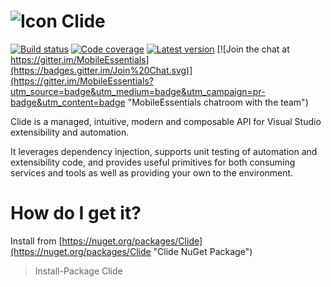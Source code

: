 ![Icon](https://raw.github.com/clariuslabs/clide/master/icon/48.png) Clide
================

[![Build status](https://img.shields.io/appveyor/ci/MobileEssentials/clide.svg)](https://ci.appveyor.com/project/MobileEssentials/clide "CI builds at AppVeyor") 
[![Code coverage](https://img.shields.io/coveralls/MobileEssentials/clide.svg)](https://coveralls.io/github/MobileEssentials/clide "Latest reported code coverage at Coveralls") 
[![Latest version](https://img.shields.io/nuget/v/clide.svg)](https://www.nuget.org/packages/clide "Latest  package at NuGet.org")
[![Join the chat at https://gitter.im/MobileEssentials](https://badges.gitter.im/Join%20Chat.svg)](https://gitter.im/MobileEssentials?utm_source=badge&utm_medium=badge&utm_campaign=pr-badge&utm_content=badge "MobileEssentials chatroom with the team")



Clide is a managed, intuitive, modern and composable API for Visual Studio extensibility and automation. 

It leverages dependency injection, supports unit testing of automation and extensibility code, and provides 
useful primitives for both consuming services and tools as well as providing your own to the environment. 

How do I get it?
=====

Install from [https://nuget.org/packages/Clide](https://nuget.org/packages/Clide "Clide NuGet Package")

> Install-Package Clide



